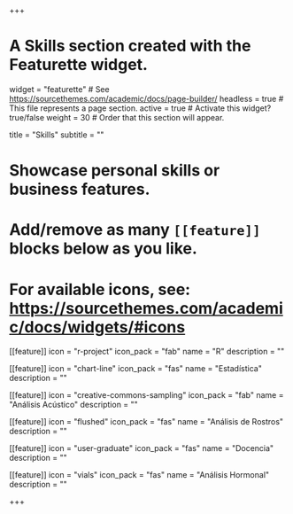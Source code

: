+++
# A Skills section created with the Featurette widget.
widget = "featurette"  # See https://sourcethemes.com/academic/docs/page-builder/
headless = true  # This file represents a page section.
active = true  # Activate this widget? true/false
weight = 30  # Order that this section will appear.

title = "Skills"
subtitle = ""

# Showcase personal skills or business features.
# 
# Add/remove as many `[[feature]]` blocks below as you like.
# 
# For available icons, see: https://sourcethemes.com/academic/docs/widgets/#icons

[[feature]]
  icon = "r-project"
  icon_pack = "fab"
  name = "R"
  description = ""
  
[[feature]]
  icon = "chart-line"
  icon_pack = "fas"
  name = "Estadística"
  description = ""  
  
[[feature]]
  icon = "creative-commons-sampling"
  icon_pack = "fab"
  name = "Análisis Acústico"
  description = ""

[[feature]]
  icon = "flushed"
  icon_pack = "fas"
  name = "Análisis de Rostros"
  description = ""  
  
[[feature]]
  icon = "user-graduate"
  icon_pack = "fas"
  name = "Docencia"
  description = "" 

[[feature]]
  icon = "vials"
  icon_pack = "fas"
  name = "Análisis Hormonal"
  description = ""

+++
